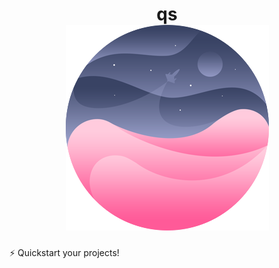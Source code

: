 <h1 style="text-align: center;">qs
<br>
<img alt="QS Logo" style="text-align: center;" src= "/logo.png?raw=true" img>
</h1>
⚡ Quickstart your projects!
